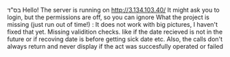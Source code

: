 בס"ד
Hello!
The server is running on http://3.134.103.40/
It might ask you to login, but the permissions are off, so you can ignore
What the project is missing (just run out of time!) :
It does not work with big pictures, I haven't fixed that yet. 
Missing validition checks. like if the date recieved is not in the future or if recoving date is before getting sick date etc. 
Also, the calls don't always return and never display if the act was succesfully operated or failed


